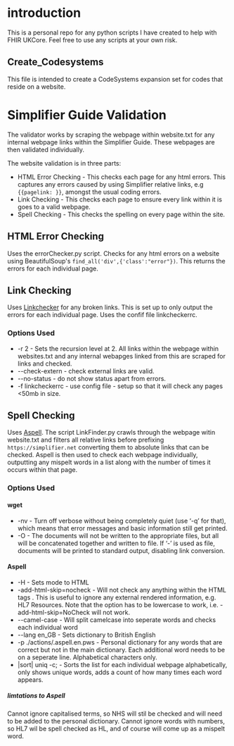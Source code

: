# introduction

This is a personal repo for any python scripts I have created to help with FHIR UKCore. Feel free to use any scripts at your own risk.

## Create_Codesystems 
This file is intended to create a CodeSystems expansion set for codes that reside on a website.

# Simplifier Guide Validation

The validator works by scraping the webpage within website.txt for any internal webpage links within the Simplifier Guide. These webpages are then validated individually. 

The website validation is in three parts:
- HTML Error Checking - This checks each page for any html errors. This captures any errors caused by using Simplifier relative links, e.g `{{pagelink: }}`, amongst the usual coding errors.
- Link Checking - This checks each page to ensure every link within it is goes to a valid webpage.
- Spell Checking - This checks the spelling on every page within the site.

## HTML Error Checking
Uses the errorChecker.py script. Checks for any html errors on a website using BeautifulSoup's `find_all('div',{'class':"error"})`. This returns the errors for each individual page.

## Link Checking
Uses [Linkchecker](https://linkchecker.github.io/linkchecker/index.html) for any broken links.
This is set up to only output the errors for each individual page. Uses the confif file linkcheckerrc.

### Options Used
- -r 2 - Sets the recursion level at 2. All links within the webpage within websites.txt and any internal webapges linked from this are scraped for links and checked. 
- --check-extern - check external links are valid.
- --no-status - do not show status apart from errors.
- -f linkcheckerrc - use config file - setup so that it will check any pages <50mb in size. 

## Spell Checking
Uses [Aspell](https://www.gnu.org/software/wget/manual/wget.html#Option-Syntax). The script LinkFinder.py crawls through the webpage witin website.txt and filters all relative links before prefixing `https://simplifier.net` converting them to absolute links that can be checked. Aspell is then used to check each webpage individually, outputting any mispelt words in a list along with the number of times it occurs within that page.

### Options Used
#### wget
- -nv - Turn off verbose without being completely quiet (use ‘-q’ for that), which means that error messages and basic information still get printed. 
- -O - The documents will not be written to the appropriate files, but all will be concatenated together and written to file. If ‘-’ is used as file, documents will be printed to standard output, disabling link conversion.

#### Aspell
- -H - Sets mode to HTML
- -add-html-skip=nocheck - Will not check any anything within the HTML tags <nocheck> </nocheck>. This is useful to ignore any external rendered information, e.g. HL7 Resources. Note that the option has to be lowercase to work, i.e. -add-html-skip=NoCheck will not work. 
- --camel-case - Will split camelcase into seperate words and checks each individual word
- --lang en_GB  - Sets dictionary to British English
- -p ./actions/.aspell.en.pws - Personal dictionary for any words that are correct but not in the main dictionary. Each additional word needs to be on a seperate line. Alphabetical characters only.
-  |sort| uniq -c; - Sorts the list for each individual webpage alphabetically, only shows unique words, adds a count of how many times each word appears.

##### limtations to Aspell
Cannot ignore capitalised terms, so NHS will stil be checked and will need to be added to the personal dictionary.
Cannot ignore words with numbers, so HL7 wil be spell checked as HL, and of course will come up as a mispelt word.

